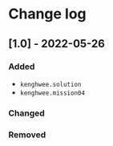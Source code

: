 # Change log

## [1.0] - 2022-05-26

### Added
- `kenghwee.solution`
- `kenghwee.mission04`

### Changed

### Removed